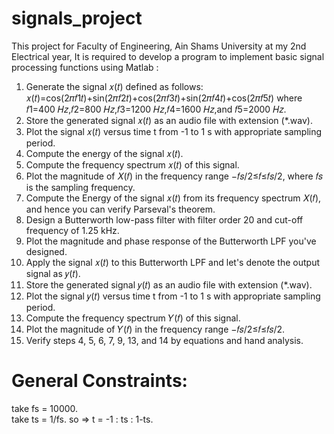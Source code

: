# signals_project

This project for Faculty of Engineering, Ain Shams University at my 2nd Electrical year, It is required to develop a program to implement basic signal processing functions using Matlab : 
1. Generate the signal 𝑥(𝑡) defined as follows:
𝑥(𝑡)=cos(2𝜋𝑓1𝑡)+sin(2𝜋𝑓2𝑡)+cos(2𝜋𝑓3𝑡)+sin(2𝜋𝑓4𝑡)+cos(2𝜋𝑓5𝑡) where 𝑓1=400 𝐻𝑧,𝑓2=800 𝐻𝑧,𝑓3=1200 𝐻𝑧,𝑓4=1600 𝐻𝑧,and 𝑓5=2000 𝐻𝑧.
2. Store the generated signal 𝑥(𝑡) as an audio file with extension (*.wav).
3. Plot the signal 𝑥(𝑡) versus time t from -1 to 1 s with appropriate sampling period.
4. Compute the energy of the signal 𝑥(𝑡).
5. Compute the frequency spectrum 𝑥(𝑡) of this signal.
6. Plot the magnitude of 𝑋(𝑓) in the frequency range −𝑓𝑠/2≤𝑓≤𝑓𝑠/2, where 𝑓𝑠 is the sampling frequency.
7. Compute the Energy of the signal 𝑥(𝑡) from its frequency spectrum 𝑋(𝑓), and hence you can verify Parseval's theorem.
8. Design a Butterworth low-pass filter with filter order 20 and cut-off frequency of 1.25 kHz.
9. Plot the magnitude and phase response of the Butterworth LPF you've designed.
10. Apply the signal 𝑥(𝑡) to this Butterworth LPF and let's denote the output signal as 𝑦(𝑡).
11. Store the generated signal 𝑦(𝑡) as an audio file with extension (*.wav).
12. Plot the signal 𝑦(𝑡) versus time t from -1 to 1 s with appropriate sampling period.
13. Compute the frequency spectrum 𝑌(𝑓) of this signal.
14. Plot the magnitude of 𝑌(𝑓) in the frequency range −𝑓𝑠/2≤𝑓≤𝑓𝑠/2.
15. Verify steps 4, 5, 6, 7, 9, 13, and 14 by equations and hand analysis.

# General Constraints:
take fs = 10000.  
take ts = 1/fs.
so => t = -1 : ts : 1-ts.
